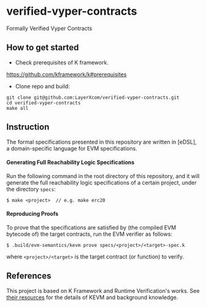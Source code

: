 # verified-vyper-contracts
Formally Verified Vyper Contracts

## How to get started

* Check prerequisites of K framework.

https://github.com/kframework/k#prerequisites

* Clone repo and build:

```
git clone git@github.com:LayerXcom/verified-vyper-contracts.git
cd verified-vyper-contracts
make all
```

## Instruction

The formal specifications presented in this repository are written in [eDSL], a domain-specific language for EVM specifications.

#### Generating Full Reachability Logic Specifications

Run the following command in the root directory of this repository, and it will generate the full reachability logic specifications of a certain project, under the directory `specs`:

```
$ make <project>  // e.g. make erc20
```

#### Reproducing Proofs

To prove that the specifications are satisfied by (the compiled EVM bytecode of) the target contracts, run the EVM verifier as follows:

```
$ .build/evm-semantics/kevm prove specs/<project>/<target>-spec.k
```

where `<project>/<target>` is the target contract (or function) to verify.


## References
This project is based on K Framework and Runtime Verification's works. See [their resources](https://github.com/runtimeverification/verified-smart-contracts/blob/master/README.md#resources) for the details of KEVM and background knowledge.